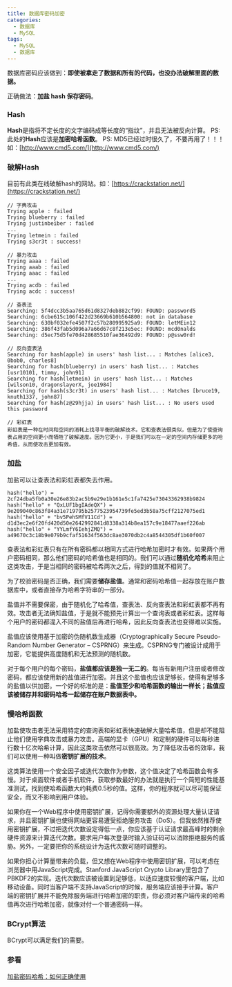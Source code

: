 ```yaml
---
title: 数据库密码加密
categories:
  - 数据库
  - MySQL
tags: 
  - MySQL 
  - 数据库
---
```


数据库密码应该做到：**即使被拿走了数据和所有的代码，也没办法破解里面的数据。**

正确做法：**加盐 hash 保存密码**。

### Hash
**Hash**是指将不定长度的文字编码成等长度的“指纹”，并且无法被反向计算。
PS: 此处的**Hash**应该是**加密哈希函数**。
PS: MD5已经过时很久了，不要再用了！！！如：[http://www.cmd5.com/](http://www.cmd5.com/)

### 破解Hash
目前有此类在线破解hash的网站。如：[https://crackstation.net/](https://crackstation.net/)
```
// 字典攻击
Trying apple : failed
Trying blueberry : failed
Trying justinbeiber : failed
...
Trying letmein : failed
Trying s3cr3t : success!
```

```
// 暴力攻击
Trying aaaa : failed
Trying aaab : failed
Trying aaac : failed
...
Trying acdb : failed
Trying acdc : success!
```

```
// 查表法
Searching: 5f4dcc3b5aa765d61d8327deb882cf99: FOUND: password5
Searching: 6cbe615c106f422d23669b610b564800: not in database
Searching: 630bf032efe4507f2c57b280995925a9: FOUND: letMEin12
Searching: 386f43fab5d096a7a66d67c8f213e5ec: FOUND: mcd0nalds
Searching: d5ec75d5fe70d428685510fae36492d9: FOUND: p@ssw0rd!
```

```
// 反向查表法
Searching for hash(apple) in users' hash list... : Matches [alice3, 0bob0, charles8]
Searching for hash(blueberry) in users' hash list... : Matches [usr10101, timmy, john91]
Searching for hash(letmein) in users' hash list... : Matches [wilson10, dragonslayerX, joe1984]
Searching for hash(s3cr3t) in users' hash list... : Matches [bruce19, knuth1337, john87]
Searching for hash(z@29hjja) in users' hash list... : No users used this password
```

```
// 彩虹表
彩虹表是一种在时间和空间的消耗上找寻平衡的破解技术。它和查表法很类似，但是为了使查询表占用的空间更小而牺牲了破解速度。因为它更小，于是我们可以在一定的空间内存储更多的哈希值，从而使攻击更加有效。
```

### 加盐
加盐可以让查表法和彩虹表都失去作用。

```
hash("hello") = 2cf24dba5fb0a30e26e83b2ac5b9e29e1b161e5c1fa7425e73043362938b9824
hash("hello" + "QxLUF1bgIAdeQX") = 9e209040c863f84a31e719795b2577523954739fe5ed3b58a75cff2127075ed1
hash("hello" + "bv5PehSMfV11Cd") = d1d3ec2e6f20fd420d50e2642992841d8338a314b8ea157c9e18477aaef226ab
hash("hello" + "YYLmfY6IehjZMQ") = a49670c3c18b9e079b9cfaf51634f563dc8ae3070db2c4a8544305df1b60f007
```

查表法和彩虹表只有在所有密码都以相同方式进行哈希加密时才有效。如果两个用户密码相同，那么他们密码的哈希值也是相同的。我们可以通过**随机化哈希**来阻止这类攻击，于是当相同的密码被哈希两次之后，得到的值就不相同了。

为了校验密码是否正确，我们需要**储存盐值**。通常和密码哈希值一起存放在账户数据库中，或者直接存为哈希字符串的一部分。

盐值并不需要保密，由于随机化了哈希值，查表法、反向查表法和彩虹表都不再有效。攻击者无法确知盐值，于是就不能预先计算出一个查询表或者彩虹表。这样每个用户的密码都混入不同的盐值后再进行哈希，因此反向查表法也变得难以实施。

盐值应该使用基于加密的伪随机数生成器（Cryptographically Secure Pseudo-Random Number Generator – CSPRNG）来生成。CSPRNG专门被设计成用于加密，它能提供高度随机和无法预测的随机数。

对于每个用户的每个密码，**盐值都应该是独一无二的**。每当有新用户注册或者修改密码，都应该使用新的盐值进行加密。并且这个盐值也应该足够长，使得有足够多的盐值以供加密。一个好的标准的是：**盐值至少和哈希函数的输出一样长；盐值应该被储存并和密码哈希一起储存在账户数据表中。**

### 慢哈希函数
加盐使攻击者无法采用特定的查询表和彩虹表快速破解大量哈希值，但是却不能阻止他们使用字典攻击或暴力攻击。高端的显卡（GPU）和定制的硬件可以每秒进行数十亿次哈希计算，因此这类攻击依然可以很高效。为了降低攻击者的效率，我们可以使用一种叫做**密钥扩展的技术**。

这类算法使用一个安全因子或迭代次数作为参数，这个值决定了哈希函数会有多慢。对于桌面软件或者手机软件，获取参数最好的办法就是执行一个简短的性能基准测试，找到使哈希函数大约耗费0.5秒的值。这样，你的程序就可以尽可能保证安全，而又不影响到用户体验。

如果你在一个Web程序中使用密钥扩展，记得你需要额外的资源处理大量认证请求，并且密钥扩展也使得网站更容易遭受拒绝服务攻击（DoS）。但我依然推荐使用密钥扩展，不过把迭代次数设定得低一点，你应该基于认证请求最高峰时的剩余硬件资源来计算迭代次数。要求用户每次登录时输入验证码可以消除拒绝服务的威胁。另外，一定要把你的系统设计为迭代次数可随时调整的。

如果你担心计算量带来的负载，但又想在Web程序中使用密钥扩展，可以考虑在浏览器中用JavaScript完成。Stanford JavaScript Crypto Library里包含了PBKDF2的实现。迭代次数应该被设置到足够低，以适应速度较慢的客户端，比如移动设备。同时当客户端不支持JavaScript的时候，服务端应该接手计算。客户端的密钥扩展并不能免除服务端进行哈希加密的职责，你必须对客户端传来的哈希值再次进行哈希加密，就像对付一个普通密码一样。

### BCrypt算法
BCrypt可以满足我们的需要。

### 参看
[加盐密码哈希：如何正确使用](http://blog.jobbole.com/61872/)